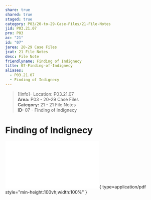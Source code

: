 ```yaml
---  
share: true  
shared: true  
staged: true  
category: P03/20-to-29-Case-Files/21-File-Notes  
jid: P03.21.07  
pro: P03  
ac: "21"  
id: "07"  
jarea: 20-29 Case Files  
jcat: 21 File Notes  
desc: File Note  
friendlyname: Finding of Indignecy  
title: 07-Finding-of-Indignecy  
aliases:  
  - P03.21.07  
  - Finding of Indignecy  
---  
```

  
>[!info]- Location: P03.21.07  
>**Area:** P03 - 20-29 Case Files  
>**Category:** 21 - 21 File Notes  
>**ID:** 07 - Finding of Indignecy  
  
# Finding of Indignecy  
  
![07-Magen-Fieramusca-Cases-Finding-of-Indignecy](../22-PDFs/07-Magen-Fieramusca-Cases-Finding-of-Indignecy.pdf){ type=application/pdf style="min-height:100vh;width:100%" }  

